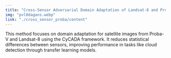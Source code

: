 ```yaml
---
title: "Cross-Sensor Adversarial Domain Adaptation of Landsat-8 and Proba-V images for Cloud Detection"
img: "pvl8dagans.webp"
link: "./cross_sensor_proba/content"
---
```


This method focuses on domain adaptation for satellite images from Proba-V and Landsat-8 using the CyCADA framework. It reduces statistical differences between sensors, improving performance in tasks like cloud detection through transfer learning models.